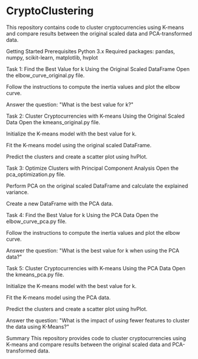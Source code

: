 # CryptoClustering

This repository contains code to cluster cryptocurrencies using K-means and compare results between the original scaled data and PCA-transformed data.

Getting Started
Prerequisites
Python 3.x
Required packages: pandas, numpy, scikit-learn, matplotlib, hvplot

Task 1: Find the Best Value for k Using the Original Scaled DataFrame
Open the elbow_curve_original.py file.

Follow the instructions to compute the inertia values and plot the elbow curve.

Answer the question: "What is the best value for k?"

Task 2: Cluster Cryptocurrencies with K-means Using the Original Scaled Data
Open the kmeans_original.py file.

Initialize the K-means model with the best value for k.

Fit the K-means model using the original scaled DataFrame.

Predict the clusters and create a scatter plot using hvPlot.

Task 3: Optimize Clusters with Principal Component Analysis
Open the pca_optimization.py file.

Perform PCA on the original scaled DataFrame and calculate the explained variance.

Create a new DataFrame with the PCA data.

Task 4: Find the Best Value for k Using the PCA Data
Open the elbow_curve_pca.py file.

Follow the instructions to compute the inertia values and plot the elbow curve.

Answer the question: "What is the best value for k when using the PCA data?"

Task 5: Cluster Cryptocurrencies with K-means Using the PCA Data
Open the kmeans_pca.py file.

Initialize the K-means model with the best value for k.

Fit the K-means model using the PCA data.

Predict the clusters and create a scatter plot using hvPlot.

Answer the question: "What is the impact of using fewer features to cluster the data using K-Means?"

Summary
This repository provides code to cluster cryptocurrencies using K-means and compare results between the original scaled data and PCA-transformed data.
